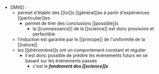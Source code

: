 - [[Mill]] : 
	- permet d'établir des [[loi]]s [[général]]es à partir d'expériences [[particulier]]es
        - permet de tirer des conclusions [[possible]]s
          - la [[connaissance]] de la [[science]] est donc provisoire et perfectible
	- l'induction est garantie par le [[principe]] de l'uniformité de la [[nature]]
    - les [[phénomène]]s ont un comportement constant et régulier
      - il est donc possible de prédire les événements futurs en se basant sur les événements passés
        - c'est le ***fondement des [[science]]s***
